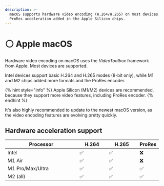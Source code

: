 ```yaml
---
description: >-
  macOS supports hardware video encoding (H.264/H.265) on most devices, with
  ProRes acceleration added in the Apple Silicon chips.
---
```


# ⚪ Apple macOS

Hardware video encoding on macOS uses the _VideoToolbox_ framework from Apple. Most devices are supported.

Intel devices support basic H.264 and H.265 modes (8-bit only), while M1 and M2 chips added more formats and the ProRes encoder.

{% hint style="info" %}
Apple Silicon (M1/M2) devices are recommended, because they support more video features, including ProRes encoder.
{% endhint %}

It's also highly recommended to update to the newest macOS version, as the video encoding features are evolving pretty quickly.

## Hardware acceleration support

<table><thead><tr><th width="240">Processor</th><th width="85">H.264</th><th width="91">H.265</th><th>ProRes</th></tr></thead><tbody><tr><td>Intel</td><td>✅</td><td>✅</td><td><a href="https://emojipedia.org/cross-mark/">❌</a></td></tr><tr><td>M1 Air</td><td>✅</td><td>✅</td><td><a href="https://emojipedia.org/cross-mark/">❌</a></td></tr><tr><td>M1 Pro/Max/Ultra</td><td>✅</td><td>✅</td><td>✅</td></tr><tr><td>M2 (all)</td><td>✅</td><td>✅</td><td>✅</td></tr></tbody></table>



